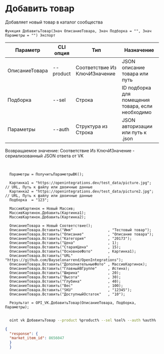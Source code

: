 ﻿---
sidebar_position: 4
---

# Добавить товар
 Добавляет новый товар в каталог сообщества



`Функция ДобавитьТовар(Знач ОписаниеТовара, Знач Подборка = "", Знач Параметры = "") Экспорт`

  | Параметр | CLI опция | Тип | Назначение |
  |-|-|-|-|
  | ОписаниеТовара | --product | Соответствие Из КлючИЗначение | JSON описание товара или путь |
  | Подборка | --sel | Строка | ID подборка для помещения товара, если необходимо |
  | Параметры | --auth | Структура из Строка | JSON авторизации или путь к .json |

  
  Возвращаемое значение:   Соответствие Из КлючИЗначение - сериализованный JSON ответа от VK

<br/>




```bsl title="Пример кода"
  Параметры = ПолучитьПараметрыВК();
  
  Картинка1 = "https://openintegrations.dev/test_data/picture.jpg";  // URL, Путь к файлу или двоичные данные
  Картинка2 = "https://openintegrations.dev/test_data/picture2.jpg"; // URL, Путь к файлу или двоичные данные
  Подборка  = "123";
  
  МассивКартинок = Новый Массив;
  МассивКартинок.Добавить(Картинка1);
  МассивКартинок.Добавить(Картинка2);
  
  ОписаниеТовара = Новый Соответствие();
  ОписаниеТовара.Вставить("Имя"                , "Тестовый товар");
  ОписаниеТовара.Вставить("Описание"           , "Описание товара");
  ОписаниеТовара.Вставить("Категория"          , "20173");
  ОписаниеТовара.Вставить("Цена"               , 1);
  ОписаниеТовара.Вставить("СтараяЦена"         , 15);
  ОписаниеТовара.Вставить("ОсновноеФото"       , Картинка1);
  ОписаниеТовара.Вставить("URL"                , "https://github.com/Bayselonarrend/OpenIntegrations");
  ОписаниеТовара.Вставить("ДополнительныеФото" , МассивКартинок);
  ОписаниеТовара.Вставить("ГлавныйВГруппе"     , Истина);
  ОписаниеТовара.Вставить("Ширина"             , 20);
  ОписаниеТовара.Вставить("Высота"             , 30);
  ОписаниеТовара.Вставить("Глубина"            , 40);
  ОписаниеТовара.Вставить("Вес"                , 100);
  ОписаниеТовара.Вставить("SKU"                , "12345");
  ОписаниеТовара.Вставить("ДоступныйОстаток"   , "10");
  
  Результат = OPI_VK.ДобавитьТовар(ОписаниеТовара, Подборка, Параметры);
```
	


```sh title="Пример команды CLI"
    
  oint vk ДобавитьТовар --product %product% --sel %sel% --auth %auth%

```

```json title="Результат"
{
  "response": {
  "market_item_id": 8656047
  }
  }
```
